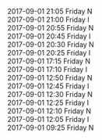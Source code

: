 2017-09-01 21:05 Friday  N  
2017-09-01 21:00 Friday  I  
2017-09-01 20:55 Friday  N  
2017-09-01 20:45 Friday  I  
2017-09-01 20:30 Friday  N  
2017-09-01 20:25 Friday  I  
2017-09-01 17:15 Friday  N  
2017-09-01 17:10 Friday  I  
2017-09-01 12:50 Friday  N  
2017-09-01 12:45 Friday  I  
2017-09-01 12:30 Friday  N  
2017-09-01 12:25 Friday  I  
2017-09-01 12:10 Friday  N  
2017-09-01 12:05 Friday  I  
2017-09-01 09:25 Friday  N  
